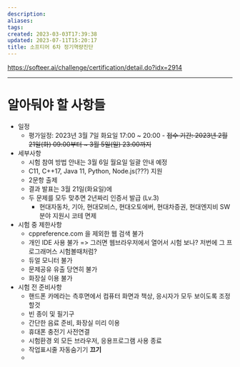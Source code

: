 ```yaml
---
description:
aliases: 
tags: 
created: 2023-03-03T17:39:38
updated: 2023-07-11T15:20:17
title: 소프티어 6차 정기역량진단
---
```

https://softeer.ai/challenge/certification/detail.do?idx=2914

___
# 알아둬야 할 사항들

- 일정 
	- 평가일정: 2023년 3월 7일 화요일 17:00 ~ 20:00
	- ~~접수 기간: 2023년 2월 21일(화) 09:00부터 ~ 3월 5일(일) 23:00까지~~
- 세부사항
	- 시험 참여 방법 안내는 3월 6일 월요일 일괄 안내 예정 
	- C11, C++17, Java 11, Python, Node.js(???) 지원
	- 2문항 출제
	- 결과 발표는 3월 21일(화요일)에
	- 두 문제를 모두 맞추면 2년짜리 인증서 발급 (Lv.3)
		- 현대자동차, 기아, 현대모비스, 현대오토에버, 현대차증권, 현대엔지비 SW 분야 지원시 코테 면제
- 시험 중 제한사항
	- cppreference.com 을 제외한 웹 검색 불가
	- 개인 IDE 사용 불가 => 그러면 웹브라우저에서 열어서 시험 보나? 저번에 그 프로그래머스 시험볼때처럼?
	- 듀얼 모니터 불가
	- 문제공유 유출 당연히 불가
	- 화장실 이용 불가
- 시험 전 준비사항
	- 핸드폰 카메라는 측후면에서 컴퓨터 화면과 책상, 응시자가 모두 보이도록 조정할것
	- 빈 종이 및 필기구
	- 간단한 음료 준비, 화장실 미리 이용
	- 휴대폰 충전기 사전연결
	- 시험환경 외 모든 브라우저, 응용프로그램 사용 종료
	- 작업표시줄 자동숨기기 **끄기**
	- 